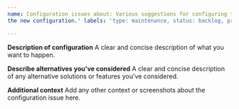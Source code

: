 ```yaml
---
name: Configuration issues about: Various suggestions for configuring the project title: '[CONFIGURATION] Short name of
the new configuration.' labels: 'type: maintenance, status: backlog, priority: low' assignees: 'Bangerok'

---
```


**Description of configuration**
A clear and concise description of what you want to happen.

**Describe alternatives you've considered**
A clear and concise description of any alternative solutions or features you've considered.

**Additional context**
Add any other context or screenshots about the configuration issue here.
